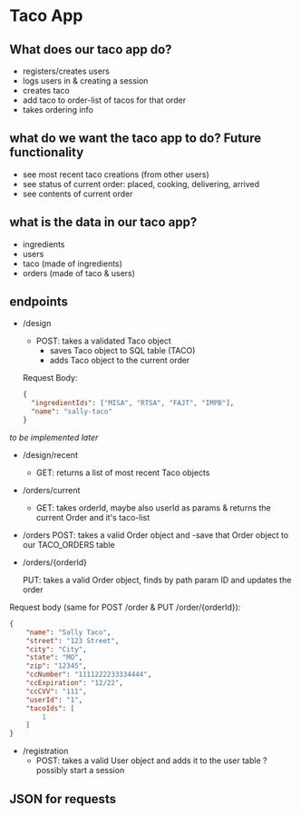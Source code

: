 # Taco App
## What does our taco app do?
- registers/creates users
- logs users in & creating a session
- creates taco 
- add taco to order-list of tacos for that order
- takes ordering info

## what do we want the taco app to do? Future functionality
- see most recent taco creations (from other users)
- see status of current order: placed, cooking, delivering, arrived
- see contents of current order

## what is the data in our taco app?
- ingredients
- users
- taco (made of ingredients)
- orders (made of taco & users)

## endpoints
- /design
  - POST: takes a validated Taco object
      - saves Taco object to SQL table (TACO)
      - adds Taco object to the current order
  
  Request Body:
  ```json
  {
    "ingredientIds": ["MISA", "RTSA", "FAJT", "IMPB"],
    "name": "sally-taco"
  }
  ```
 
_to be implemented later_   
- /design/recent
    - GET: returns a list of most recent Taco objects

- /orders/current
  - GET: takes orderId, maybe also userId as params & returns the current Order and it's taco-list
  

- /orders
  POST: takes a valid Order object and 
    -save that Order object to our TACO_ORDERS table
  
- /orders/{orderId}
  
  PUT: takes a valid Order object, finds by path param ID and updates the order

Request body (same for POST /order & PUT /order/{orderId}):  

```json
{
    "name": "Sally Taco",
    "street": "123 Street",
    "city": "City",
    "state": "MO",
    "zip": "12345",
    "ccNumber": "1111222233334444",
    "ccExpiration": "12/22",
    "ccCVV": "111",
    "userId": "1",
    "tacoIds": [
        1
    ]
}
```

- /registration 
    - POST: takes a valid User object and adds it to the user table
    ? possibly start a session

## JSON for requests